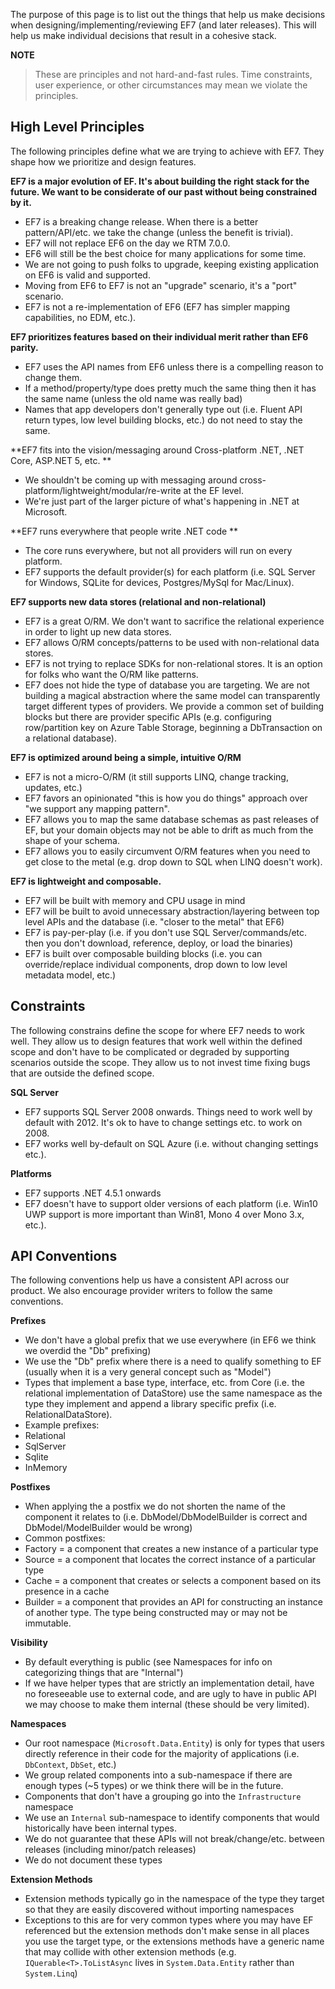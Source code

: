 The purpose of this page is to list out the things that help us make decisions when designing/implementing/reviewing EF7 (and later releases). This will help us make individual decisions that result in a cohesive stack.

**NOTE**
> These are principles and not hard-and-fast rules. Time constraints, user experience, or other circumstances may mean we violate the principles.

## High Level Principles
The following principles define what we are trying to achieve with EF7. They shape how we prioritize and design features.
 
**EF7 is a major evolution of EF. It's about building the right stack for the future. We want to be considerate of our past without being constrained by it.**
* EF7 is a breaking change release. When there is a better pattern/API/etc. we take the change (unless the benefit is trivial).
* EF7 will not replace EF6 on the day we RTM 7.0.0.
* EF6 will still be the best choice for many applications for some time.
* We are not going to push folks to upgrade, keeping existing application on EF6 is valid and supported.
* Moving from EF6 to EF7 is not an "upgrade" scenario, it's a "port" scenario.
* EF7 is not a re-implementation of EF6 (EF7 has simpler mapping capabilities, no EDM, etc.).

**EF7 prioritizes features based on their individual merit rather than EF6 parity.**
* EF7 uses the API names from EF6 unless there is a compelling reason to change them.
* If a method/property/type does pretty much the same thing then it has the same name (unless the old name was really bad) 
* Names that app developers don't generally type out (i.e. Fluent API return types, low level building blocks, etc.) do not need to stay the same.
 
**EF7 fits into the vision/messaging around Cross-platform .NET, .NET Core, ASP.NET 5, etc. **
* We shouldn't be coming up with messaging around cross-platform/lightweight/modular/re-write at the EF level.
* We're just part of the larger picture of what's happening in .NET at Microsoft.

**EF7 runs everywhere that people write .NET code **
* The core runs everywhere, but not all providers will run on every platform.
* EF7 supports the default provider(s) for each platform (i.e. SQL Server for Windows, SQLite for devices, Postgres/MySql for Mac/Linux).

**EF7 supports new data stores (relational and non-relational)**
* EF7 is a great O/RM. We don't want to sacrifice the relational experience in order to light up new data stores.
* EF7 allows O/RM concepts/patterns to be used with non-relational data stores.
* EF7 is not trying to replace SDKs for non-relational stores. It is an option for folks who want the O/RM like patterns.
* EF7 does not hide the type of database you are targeting. We are not building a magical abstraction where the same model can transparently target different types of providers. We provide a common set of building blocks but there are provider specific APIs (e.g. configuring row/partition key on Azure Table Storage, beginning a DbTransaction on a relational database).

**EF7 is optimized around being a simple, intuitive O/RM**
* EF7 is not a micro-O/RM (it still supports LINQ, change tracking, updates, etc.)
* EF7 favors an opinionated "this is how you do things" approach over "we support any mapping pattern".
* EF7 allows you to map the same database schemas as past releases of EF, but your domain objects may not be able to drift as much from the shape of your schema.
* EF7 allows you to easily circumvent O/RM features when you need to get close to the metal (e.g. drop down to SQL when LINQ doesn't work).
 
**EF7 is lightweight and composable.**
* EF7 will be built with memory and CPU usage in mind
* EF7 will be built to avoid unnecessary abstraction/layering between top level APIs and the database (i.e. "closer to the metal" that EF6)
* EF7 is pay-per-play (i.e. if you don't use SQL Server/commands/etc. then you don't download, reference, deploy, or load the binaries)
* EF7 is built over composable building blocks (i.e. you can override/replace individual components, drop down to low level metadata model, etc.) 
 
## Constraints
The following constrains define the scope for where EF7 needs to work well. They allow us to design features that work well within the defined scope and don't have to be complicated or degraded by supporting scenarios outside the scope. They allow us to not invest time fixing bugs that are outside the defined scope.
 
**SQL Server**
* EF7 supports SQL Server 2008 onwards. Things need to work well by default with 2012. It's ok to have to change settings etc. to work on 2008.
* EF7 works well by-default on SQL Azure (i.e. without changing settings etc.).
 
**Platforms**
* EF7 supports .NET 4.5.1 onwards
* EF7 doesn't have to support older versions of each platform (i.e. Win10 UWP support is more important than Win81, Mono 4 over Mono 3.x, etc.).
 
## API Conventions
The following conventions help us have a consistent API across our product. We also encourage provider writers to follow the same conventions.
 
**Prefixes**
* We don't have a global prefix that we use everywhere (in EF6 we think we overdid the "Db" prefixing)
* We use the "Db" prefix where there is a need to qualify something to EF (usually when it is a very general concept such as "Model")
* Types that implement a base type, interface, etc. from Core (i.e. the relational implementation of DataStore) use the same namespace as the type they implement and append a library specific prefix (i.e. RelationalDataStore).
 * Example prefixes:
 * Relational
 * SqlServer
 * Sqlite
 * InMemory
 
**Postfixes**
* When applying the a postfix we do not shorten the name of the component it relates to (i.e. DbModel/DbModelBuilder is correct and DbModel/ModelBuilder would be wrong)
 * Common postfixes:
 * Factory = a component that creates a new instance of a particular type
 * Source = a component that locates the correct instance of a particular type
 * Cache = a component that creates or selects a component based on its presence in a cache
 * Builder = a component that provides an API for constructing an instance of another type. The type being constructed may or may not be immutable.
 
**Visibility**
* By default everything is public (see Namespaces for info on categorizing things that are "Internal")
* If we have helper types that are strictly an implementation detail, have no foreseeable use to external code, and are ugly to have in public API we may choose to make them internal (these should be very limited).
 
**Namespaces**
* Our root namespace (`Microsoft.Data.Entity`) is only for types that users directly reference in their code for the majority of applications (i.e. `DbContext`, `DbSet`, etc.)
* We group related components into a sub-namespace if there are enough types (~5 types) or we think there will be in the future.
* Components that don't have a grouping go into the `Infrastructure` namespace
* We use an `Internal` sub-namespace to identify components that would historically have been internal types.
 * We do not guarantee that these APIs will not break/change/etc. between releases (including minor/patch releases)
 * We do not document these types
 
**Extension Methods**
* Extension methods typically go in the namespace of the type they target so that they are easily discovered without importing namespaces
* Exceptions to this are for very common types where you may have EF referenced but the extension methods don't make sense in all places you use the target type, or the extensions methods have a generic name that may collide with other extension methods (e.g. `IQuerable<T>.ToListAsync` lives in `System.Data.Entity` rather than `System.Linq`)
